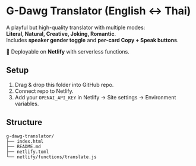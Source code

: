 # G-Dawg Translator (English ↔ Thai)

A playful but high-quality translator with multiple modes:  
**Literal, Natural, Creative, Joking, Romantic**.  
Includes **speaker gender toggle** and **per-card Copy + Speak buttons**.

🚀 Deployable on **Netlify** with serverless functions.

## Setup
1. Drag & drop this folder into GitHub repo.  
2. Connect repo to Netlify.  
3. Add your `OPENAI_API_KEY` in Netlify → Site settings → Environment variables.  

## Structure
```
g-dawg-translator/
├── index.html
├── README.md
├── netlify.toml
└── netlify/functions/translate.js
```
